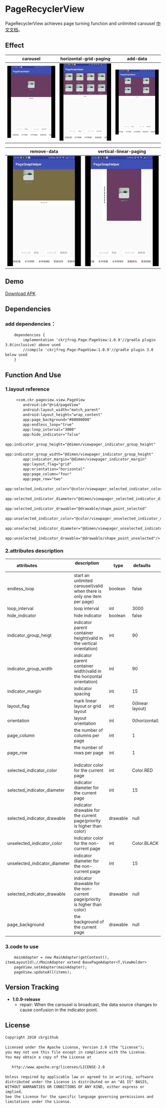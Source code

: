 # PageRecyclerView
PageRecyclerView achieves page turning function and unlimited carousel [中文文档](README-ZH.md)。

## Effect
| carousel     | horizontal-grid-paging    | add-data    |
| ------------ | ------------------------- | ----------- |
| ![](screenRecorder/Screenshot_1.gif) | ![](screenRecorder/Screenshot_2.gif) | ![](screenRecorder/Screenshot_3.gif)

| remove-data  | vertical-linear-paging |
| ------------ | ------------------------- |
| ![](screenRecorder/Screenshot_4.gif) | ![](screenRecorder/Screenshot_5.gif) |

## Demo
[Download APK](apk/app-debug.apk)

## Dependencies
### add dependencies：
```
	dependencies {
		implementation 'ckrjfrog.Page:PageView:1.0.9'//gradle plugin 3.0(inclusive) above used
		//compile 'ckrjfrog.Page:PageView:1.0.9'//gradle plugin 3.0 below used
	}
```

## Function And Use
### 1.layout reference
```
     <com.ckr.pageview.view.PageView
        android:id="@+id/pageView"
        android:layout_width="match_parent"
        android:layout_height="wrap_content"
        app:page_background="#80000000"
        app:endless_loop="true"
        app:loop_interval="3000"
        app:hide_indicator="false"
        app:indicator_group_height="@dimen/viewpager_indicator_group_height"
        app:indicator_group_width="@dimen/viewpager_indicator_group_height"
        app:indicator_margin="@dimen/viewpager_indicator_margin"
        app:layout_flag="grid"
        app:orientation="horizontal"
        app:page_column="four"
        app:page_row="two"
        app:selected_indicator_color="@color/viewpager_selected_indicator_color"
        app:selected_indicator_diameter="@dimen/viewpager_selected_indicator_diameter"
        app:selected_indicator_drawable="@drawable/shape_point_selected"
        app:unselected_indicator_color="@color/viewpager_unselected_indicator_color"
        app:unselected_indicator_diameter="@dimen/viewpager_unselected_indicator_diameter"
        app:unselected_indicator_drawable="@drawable/shape_point_unselected"/>
```
### 2.attributes description
| attributes                    | description                   | type              | defaults         |
| ----------------------------- | ----------------------------- | ----------------- | ---------------- |
| endless_loop                  | start an unlimited carousel(valid when there is only one item per page)    | boolean      | false		        |
| loop_interval                 | loop interval								  							     | int		    | 3000		        |
| hide_indicator                | hide indicator  														     | boolean      | false	            |
| indicator_group_heigt         | indicator parent container height(valid in the vertical orientation) 	     | int          | 90		        |
| indicator_group_width         | indicator parent container width(valid in the horizontal orientation)      | int          | 90		            |
| indicator_margin				| indicator spacing  													     | int          | 15                |
| layout_flag					| mark linear layout or grid layout                                          | int          | 0(linear layout)  |
| orientation					| layout orientation  													     | int          | 0(horizontal)     |
| page_column					| the number of columns per page  										     | int          | 1		            |
| page_row						| the number of rows per page  											     | int          | 1		            |
| selected_indicator_color      | indicator color for the current page  									     | int          | Color.RED         |
| selected_indicator_diameter   | indicator diameter for the current page  								     | int          | 15                |
| selected_indicator_drawable   | indicator drawable for the current page(priority is higher than color)     | drawable     | null	            |
| unselected_indicator_color	| indicator color for the non-current page  								     | int          | Color.BLACK       |
| unselected_indicator_diameter	| indicator diameter for the non-current page  							     | int          | 15 		        |
| selected_indicator_drawable   | indicator drawable for the non-current page(priority is higher than color) | drawable     | null	            |
| page_background				| the background of the current page									     | drawable		| null		        |

### 3.code to use
```
    mainAdapter = new MainAdapter(getContext(), itemLayoutId);//MainAdapter extend BasePageAdapter<T,ViewHolder>
    pageView.setAdapter(mainAdapter);
    pageView.updateAll(items);
```
## Version Tracking
* **1.0.9-release**
  * repair: When the carousel is broadcast, the data source changes to cause confusion in the indicator point.

License
-------

    Copyright 2018 ckrgithub

    Licensed under the Apache License, Version 2.0 (the "License");
    you may not use this file except in compliance with the License.
    You may obtain a copy of the License at

       http://www.apache.org/licenses/LICENSE-2.0

    Unless required by applicable law or agreed to in writing, software
    distributed under the License is distributed on an "AS IS" BASIS,
    WITHOUT WARRANTIES OR CONDITIONS OF ANY KIND, either express or implied.
    See the License for the specific language governing permissions and
    limitations under the License.

